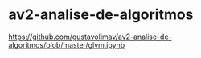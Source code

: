 # av2-analise-de-algoritmos
https://github.com/gustavolimav/av2-analise-de-algoritmos/blob/master/glvm.ipynb